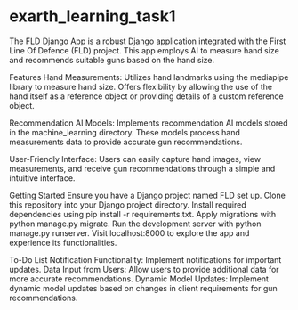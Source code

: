 # exarth_learning_task1
 The FLD Django App is a robust Django application integrated with the First Line Of Defence (FLD) project. This app employs AI to measure hand size and recommends suitable guns based on the hand size.


Features
Hand Measurements: Utilizes hand landmarks using the mediapipe library to measure hand size. Offers flexibility by allowing the use of the hand itself as a reference object or providing details of a custom reference object.

Recommendation AI Models: Implements recommendation AI models stored in the machine_learning directory. These models process hand measurements data to provide accurate gun recommendations.

User-Friendly Interface: Users can easily capture hand images, view measurements, and receive gun recommendations through a simple and intuitive interface.

Getting Started
Ensure you have a Django project named FLD set up.
Clone this repository into your Django project directory.
Install required dependencies using pip install -r requirements.txt.
Apply migrations with python manage.py migrate.
Run the development server with python manage.py runserver.
Visit localhost:8000 to explore the app and experience its functionalities.

To-Do List
Notification Functionality: Implement notifications for important updates.
Data Input from Users: Allow users to provide additional data for more accurate recommendations.
Dynamic Model Updates: Implement dynamic model updates based on changes in client requirements for gun recommendations.
